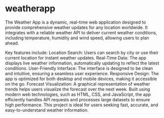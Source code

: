 # weatherapp
The Weather App is a dynamic, real-time web application designed to provide comprehensive weather updates for any location worldwide. It integrates with a reliable weather API to deliver current weather conditions, including temperature, humidity and wind speed, allowing users to plan ahead.

Key features include:
Location Search: Users can search by city or use their current location for instant weather updates.
Real-Time Data: The app displays live weather information, automatically updating to reflect the latest conditions.
User-Friendly Interface: The interface is designed to be clean and intuitive, ensuring a seamless user experience.
Responsive Design: The app is optimized for both desktop and mobile devices, making it accessible on the go.
Forecast Visualization: A graphical representation of weather trends helps users visualize the forecast over the next week.
Built using modern web technologies, such as HTML, CSS, and JavaScript, the app efficiently handles API requests and processes large datasets to ensure high performance. This project is ideal for users seeking fast, accurate, and easy-to-understand weather information.
